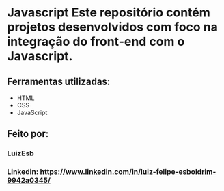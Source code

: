 # Javascript Este repositório contém projetos desenvolvidos com foco na integração do front-end com o Javascript.

## Ferramentas utilizadas:

* HTML
* CSS
* JavaScript

## Feito por:

### LuizEsb

### Linkedin: https://www.linkedin.com/in/luiz-felipe-esboldrim-9942a0345/
